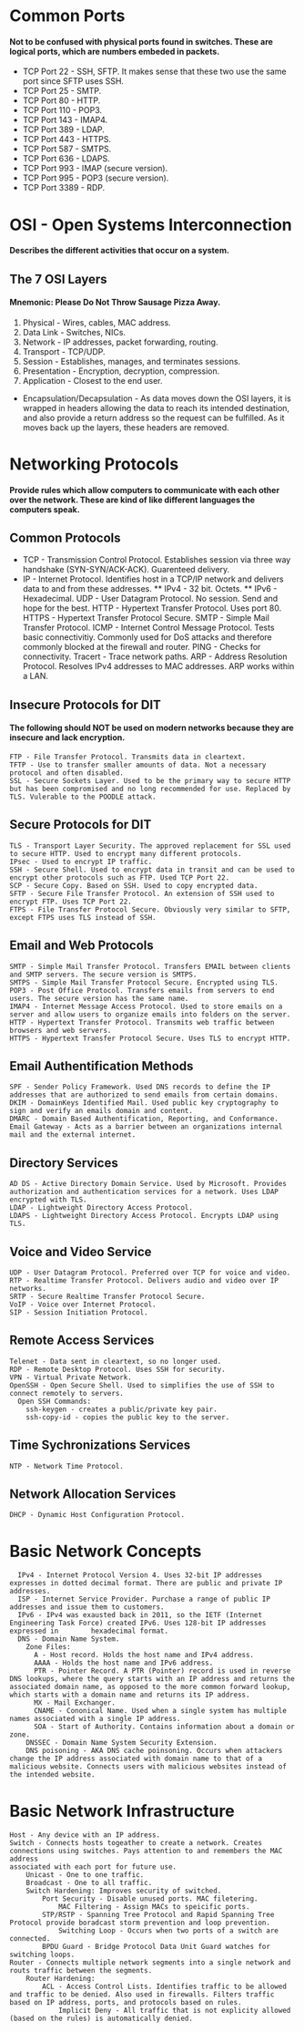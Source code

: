 # Common Ports 
#### Not to be confused with physical ports found in switches. These are logical ports, which are numbers embeded in packets.
 * TCP Port 22 - SSH, SFTP. It makes sense that these two use the same port since SFTP uses SSH.
 * TCP Port 25 - SMTP.
 * TCP Port 80 - HTTP.
 * TCP Port 110 - POP3.
 * TCP Port 143 - IMAP4.
 * TCP Port 389 - LDAP.
 * TCP Port 443 - HTTPS.
 * TCP Port 587 - SMTPS.
 * TCP Port 636 - LDAPS.
 * TCP Port 993 - IMAP (secure version).
 * TCP Port 995 - POP3 (secure version).
 * TCP Port 3389 - RDP.
# OSI - Open Systems Interconnection
#### Describes the different activities that occur on a system.
## The 7 OSI Layers
#### Mnemonic: Please Do Not Throw Sausage Pizza Away.
  1. Physical - Wires, cables, MAC address.
  2. Data Link - Switches, NICs.
  3. Network - IP addresses, packet forwarding, routing.
  4. Transport - TCP/UDP.
  5. Session - Establishes, manages, and terminates sessions.
  6. Presentation - Encryption, decryption, compression.
  7. Application - Closest to the end user.
* Encapsulation/Decapsulation - As data moves down the OSI layers, it is wrapped in headers allowing the data to reach its intended destination, and also provide a return address so the request can be fulfilled. As it moves back up the layers, these headers are removed.
# Networking Protocols
#### Provide rules which allow computers to communicate with each other over the network. These are kind of like different languages the computers speak.
## Common Protocols
* TCP - Transmission Control Protocol. Establishes session via three way handshake (SYN-SYN/ACK-ACK). Guarenteed delivery.
* IP - Internet Protocol. Identifies host in a TCP/IP network and delivers data to and from these addresses.
  ** IPv4 - 32 bit. Octets.
  ** IPv6 - Hexadecimal.
    UDP - User Datagram Protocol. No session. Send and hope for the best.
    HTTP - Hypertext Transfer Protocol. Uses port 80.
    HTTPS - Hypertext Transfer Protocol Secure.
    SMTP - Simple Mail Transfer Protocol.
    ICMP - Internet Control Message Protocol. Tests basic connectivitiy. Commonly used for DoS attacks and therefore commonly blocked at the         firewall and router.
      PING - Checks for connectivity.
      Tracert - Trace network paths.
    ARP - Address Resolution Protocol. Resolves IPv4 addresses to MAC addresses. ARP works within a LAN.
## Insecure Protocols for DIT
#### The following should NOT be used on modern networks because they are insecure and lack encryption.
    FTP - File Transfer Protocol. Transmits data in cleartext.
    TFTP - Use to transfer smaller amounts of data. Not a necessary protocol and often disabled.
    SSL - Secure Sockets Layer. Used to be the primary way to secure HTTP but has been compromised and no long recommended for use. Replaced by      TLS. Vulerable to the POODLE attack.
## Secure Protocols for DIT
    TLS - Transport Layer Security. The approved replacement for SSL used to secure HTTP. Used to encrypt many different protocols.
    IPsec - Used to encrypt IP traffic.
    SSH - Secure Shell. Used to encrypt data in transit and can be used to encrypt other protocols such as FTP. Used TCP Port 22.
    SCP - Secure Copy. Based on SSH. Used to copy encrypted data.
    SFTP - Secure File Transfer Protocol. An extension of SSH used to encrypt FTP. Uses TCP Port 22.
    FTPS - File Transfer Protocol Secure. Obviously very similar to SFTP, except FTPS uses TLS instead of SSH.
## Email and Web Protocols
    SMTP - Simple Mail Transfer Protocol. Transfers EMAIL between clients and SMTP servers. The secure version is SMTPS.
    SMTPS - Simple Mail Transfer Protocol Secure. Encrypted using TLS.
    POP3 - Post Office Protocol. Transfers emails from servers to end users. The secure version has the same name.
    IMAP4 - Internet Message Access Protocol. Used to store emails on a server and allow users to organize emails into folders on the server.
    HTTP - Hypertext Transfer Protocol. Transmits web traffic between browsers and web servers.
    HTTPS - Hypertext Transfer Protocol Secure. Uses TLS to encrypt HTTP.
## Email Authentification Methods
    SPF - Sender Policy Framework. Used DNS records to define the IP addresses that are authorized to send emails from certain domains.
    DKIM - DomainKeys Identified Mail. Used public key cryptography to sign and verify an emails domain and content.
    DMARC - Domain Based Authentification, Reporting, and Conformance.
    Email Gateway - Acts as a barrier between an organizations internal mail and the external internet.
## Directory Services
    AD DS - Active Directory Domain Service. Used by Microsoft. Provides authorization and authentication services for a network. Uses LDAP          encrypted with TLS.
    LDAP - Lightweight Directory Access Protocol.
    LDAPS - Lightweight Directory Access Protocol. Encrypts LDAP using TLS.
## Voice and Video Service
    UDP - User Datagram Protocol. Preferred over TCP for voice and video.
    RTP - Realtime Transfer Protocol. Delivers audio and video over IP networks.
    SRTP - Secure Realtime Transfer Protocol Secure.
    VoIP - Voice over Internet Protocol.
    SIP - Session Initiation Protocol.
## Remote Access Services
    Telenet - Data sent in cleartext, so no longer used.
    RDP - Remote Desktop Protocol. Uses SSH for security.
    VPN - Virtual Private Network.
    OpenSSH - Open Secure Shell. Used to simplifies the use of SSH to connect remotely to servers.
      Open SSH Commands:
        ssh-keygen - creates a public/private key pair.
        ssh-copy-id - copies the public key to the server.
## Time Sychronizations Services
    NTP - Network Time Protocol.
## Network Allocation Services
    DHCP - Dynamic Host Configuration Protocol.
# Basic Network Concepts
      IPv4 - Internet Protocol Version 4. Uses 32-bit IP addresses expresses in dotted decimal format. There are public and private IP addresses.
      ISP - Internet Service Provider. Purchase a range of public IP addresses and issue them to customers.
      IPv6 - IPv4 was exausted back in 2011, so the IETF (Internet Engineering Task Force) created IPv6. Uses 128-bit IP addresses expressed in        hexadecimal format.
      DNS - Domain Name System.
        Zone Files:
          A - Host record. Holds the host name and IPv4 address.
          AAAA - Holds the host name and IPv6 address.
          PTR - Pointer Record. A PTR (Pointer) record is used in reverse DNS lookups, where the query starts with an IP address and returns the associated domain name, as opposed to the more common forward lookup, which starts with a domain name and returns its IP address.
          MX - Mail Exchanger.
          CNAME - Cononical Name. Used when a single system has multiple names associated with a single IP address.
          SOA - Start of Authority. Contains information about a domain or zone.
        DNSSEC - Domain Name System Security Extension. 
        DNS poisoning - AKA DNS cache poinsoning. Occurs when attackers change the IP address associated with domain name to that of a malicious website. Connects users with malicious websites instead of the intended website.
# Basic Network Infrastructure
    Host - Any device with an IP address.
    Switch - Connects hosts togeather to create a network. Creates connections using switches. Pays attention to and remembers the MAC address 
    associated with each port for future use.
        Unicast - One to one traffic.
        Broadcast - One to all traffic.
        Switch Hardening: Improves security of switched.
            Port Security - Disable unused ports. MAC filetering.
                MAC Filtering - Assign MACs to speicific ports.
            STP/RSTP - Spanning Tree Protocol and Rapid Spanning Tree Protocol provide boradcast storm prevention and loop prevention.
                Switching Loop - Occurs when two ports of a switch are connected.
            BPDU Guard - Bridge Protocol Data Unit Guard watches for switching loops.
    Router - Connects multiple network segments into a single network and routs traffic between the segments.
        Router Hardening:
            ACL - Access Control Lists. Identifies traffic to be allowed and traffic to be denied. Also used in firewalls. Filters traffic                  based on IP address, ports, and protocols based on rules.
                Implicit Deny - All traffic that is not explicity allowed (based on the rules) is automatically denied.
                

